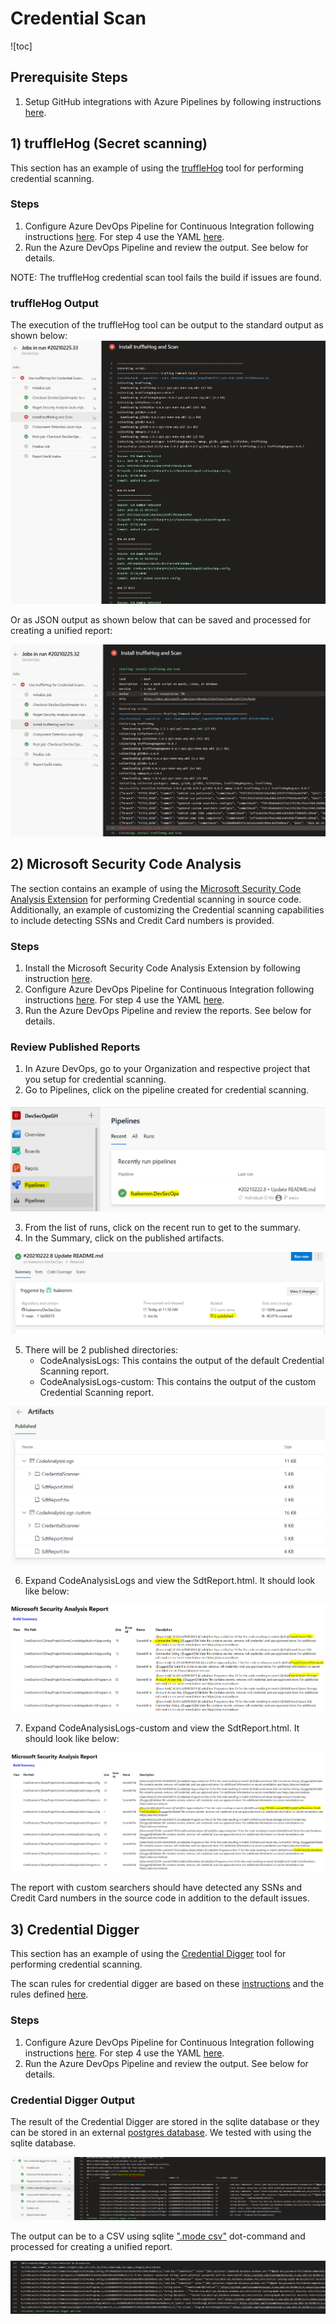 # Credential Scan

![toc]

## Prerequisite Steps

1) Setup GitHub integrations with Azure Pipelines by following instructions [here](https://www.azuredevopslabs.com/labs/vstsextend/github-azurepipelines/#task-1-installing-azure-pipelines-from-github-marketplace).

## 1) truffleHog (Secret scanning)

This section has an example of using the [truffleHog](https://github.com/dxa4481/truffleHog/tree/dev) tool for performing credential scanning.

### Steps

1) Configure Azure DevOps Pipeline for Continuous Integration following instructions [here](https://www.azuredevopslabs.com/labs/vstsextend/github-azurepipelines/#task-2-configuring-a-continuous-integration-pipeline). For step 4 use the YAML [here](https://github.com/fsaleemm/DevSecOps/blob/main/azure-pipelines-truffleHog.yml).
2) Run the Azure DevOps Pipeline and review the output. See below for details.

NOTE: The truffleHog credential scan tool fails the build if issues are found.

### truffleHog Output

The execution of the truffleHog tool can be output to the standard output as shown below:
![](https://github.com/fsaleemm/DevSecOps/blob/main/CredScan/images/ss6.PNG)

Or as JSON output as shown below that can be saved and processed for creating a unified report:

![](https://github.com/fsaleemm/DevSecOps/blob/main/CredScan/images/ss7.PNG)

## 2) Microsoft Security Code Analysis

The section contains an example of using the [Microsoft Security Code Analysis Extension](https://docs.microsoft.com/en-us/azure/security/develop/security-code-analysis-overview) for performing Credential scanning in source code. Additionally, an example of customizing the Credential scanning capabilities to include detecting SSNs and Credit Card numbers is provided. 

### Steps

1) Install the Microsoft Security Code Analysis Extension by following instruction [here](https://docs.microsoft.com/en-us/azure/security/develop/security-code-analysis-onboard#onboarding-the-microsoft-security-code-analysis-extension).
2) Configure Azure DevOps Pipeline for Continuous Integration following instructions [here](https://www.azuredevopslabs.com/labs/vstsextend/github-azurepipelines/#task-2-configuring-a-continuous-integration-pipeline). For step 4 use the YAML [here](https://github.com/fsaleemm/DevSecOps/blob/main/azure-pipelines.yml).
3) Run the Azure DevOps Pipeline and review the reports. See below for details.

### Review Published Reports

1) In Azure DevOps, go to your Organization and respective project that you setup for credential scanning.
2) Go to Pipelines, click on the pipeline created for credential scanning.

![](https://github.com/fsaleemm/DevSecOps/blob/main/CredScan/images/ss1.PNG)

3) From the list of runs, click on the recent run to get to the summary.
4) In the Summary, click on the published artifacts.

![](https://github.com/fsaleemm/DevSecOps/blob/main/CredScan/images/ss2.PNG)

5) There will be 2 published directories:
    - CodeAnalysisLogs: This contains the output of the default Credential Scanning report.
    - CodeAnalysisLogs-custom: This contains the output of the custom Credential Scanning report.

![](https://github.com/fsaleemm/DevSecOps/blob/main/CredScan/images/ss3.PNG)

6) Expand CodeAnalysisLogs and view the SdtReport.html. It should look like below:

![](https://github.com/fsaleemm/DevSecOps/blob/main/CredScan/images/ss4.PNG)

7) Expand CodeAnalysisLogs-custom and view the SdtReport.html. It should look like below:

![](https://github.com/fsaleemm/DevSecOps/blob/main/CredScan/images/ss5.PNG)

The report with custom searchers should have detected any SSNs and Credit Card numbers in the source code in addition to the default issues.

## 3) Credential Digger

This section has an example of using the [Credential Digger](https://github.com/SAP/credential-digger) tool for performing credential scanning.

The scan rules for credential digger are based on these [instructions](https://github.com/SAP/credential-digger#add-rules) and the rules defined [here](https://github.com/SAP/credential-digger/blob/main/ui/backend/rules.yml).

### Steps

1) Configure Azure DevOps Pipeline for Continuous Integration following instructions [here](https://www.azuredevopslabs.com/labs/vstsextend/github-azurepipelines/#task-2-configuring-a-continuous-integration-pipeline). For step 4 use the YAML [here](https://github.com/fsaleemm/DevSecOps/blob/main/azure-pipelines-credential-digger.yml).
2) Run the Azure DevOps Pipeline and review the output. See below for details.

### Credential Digger Output

The result of the Credential Digger are stored in the sqlite database or they can be stored in an external [postgres database](https://github.com/SAP/credential-digger#external-postgres-database). We tested with using the sqlite database.

![](https://github.com/fsaleemm/DevSecOps/blob/main/CredScan/images/ss8.PNG)

The output can be to a CSV using sqlite [".mode csv"](https://www.w3resource.com/sqlite/sqlite-dot-commands.php#mode) dot-command and processed for creating a unified report.

![](https://github.com/fsaleemm/DevSecOps/blob/main/CredScan/images/ss9.PNG)
